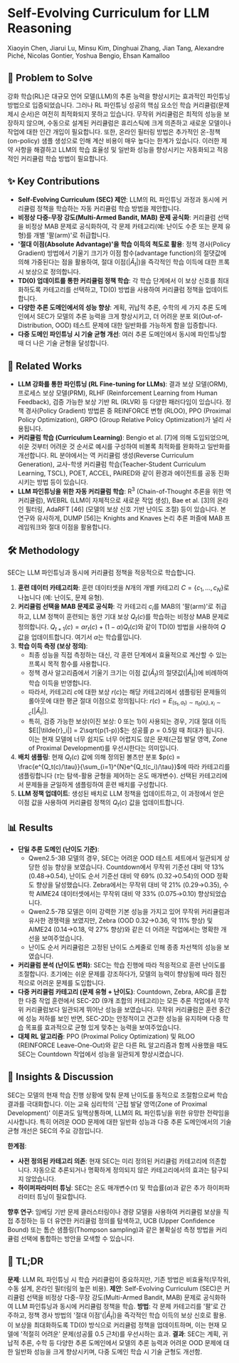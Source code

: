 # Self-Evolving Curriculum for LLM Reasoning
Xiaoyin Chen, Jiarui Lu, Minsu Kim, Dinghuai Zhang, Jian Tang, Alexandre Piché, Nicolas Gontier, Yoshua Bengio, Ehsan Kamalloo

## 🧩 Problem to Solve
강화 학습(RL)은 대규모 언어 모델(LLM)의 추론 능력을 향상시키는 효과적인 파인튜닝 방법으로 입증되었습니다. 그러나 RL 파인튜닝 성공의 핵심 요소인 학습 커리큘럼(문제 제시 순서)은 여전히 최적화되지 못하고 있습니다. 무작위 커리큘럼은 최적의 성능을 보장하지 않으며, 수동으로 설계된 커리큘럼은 휴리스틱에 크게 의존하고 새로운 모델이나 작업에 대한 인간 개입이 필요합니다. 또한, 온라인 필터링 방법은 추가적인 온-정책(on-policy) 샘플 생성으로 인해 계산 비용이 매우 높다는 한계가 있습니다. 이러한 제약 사항을 해결하고 LLM의 학습 효율성 및 일반화 성능을 향상시키는 자동화되고 적응적인 커리큘럼 학습 방법이 필요합니다.

## ✨ Key Contributions
*   **Self-Evolving Curriculum (SEC) 제안**: LLM의 RL 파인튜닝 과정과 동시에 커리큘럼 정책을 학습하는 자동 커리큘럼 학습 방법을 제안합니다.
*   **비정상 다중-무장 강도(Multi-Armed Bandit, MAB) 문제 공식화**: 커리큘럼 선택을 비정상 MAB 문제로 공식화하여, 각 문제 카테고리(예: 난이도 수준 또는 문제 유형)를 개별 '팔(arm)'로 취급합니다.
*   **'절대 이점(Absolute Advantage)'을 학습 이득의 척도로 활용**: 정책 경사(Policy Gradient) 방법에서 기울기 크기가 이점 함수(advantage function)의 절댓값에 의해 가중된다는 점을 활용하여, 절대 이점($|\hat{A}_t|$)을 즉각적인 학습 이득에 대한 프록시 보상으로 정의합니다.
*   **TD(0) 업데이트를 통한 커리큘럼 정책 학습**: 각 학습 단계에서 이 보상 신호를 최대화하도록 카테고리를 선택하고, TD(0) 방법을 사용하여 커리큘럼 정책을 업데이트합니다.
*   **다양한 추론 도메인에서의 성능 향상**: 계획, 귀납적 추론, 수학의 세 가지 추론 도메인에서 SEC가 모델의 추론 능력을 크게 향상시키고, 더 어려운 분포 외(Out-of-Distribution, OOD) 테스트 문제에 대한 일반화를 가능하게 함을 입증합니다.
*   **다중 도메인 파인튜닝 시 기술 균형 개선**: 여러 추론 도메인에서 동시에 파인튜닝할 때 더 나은 기술 균형을 달성합니다.

## 📎 Related Works
*   **LLM 강화를 통한 파인튜닝 (RL Fine-tuning for LLMs)**: 결과 보상 모델(ORM), 프로세스 보상 모델(PRM), RLHF (Reinforcement Learning from Human Feedback), 검증 가능한 보상 기반 RL (RLVR) 등 다양한 패러다임이 있습니다. 정책 경사(Policy Gradient) 방법론 중 REINFORCE 변형 (RLOO), PPO (Proximal Policy Optimization), GRPO (Group Relative Policy Optimization)가 널리 사용됩니다.
*   **커리큘럼 학습 (Curriculum Learning)**: Bengio et al. [7]에 의해 도입되었으며, 쉬운 것부터 어려운 것 순서로 예시를 구성하여 비볼록 최적화를 완화하고 일반화를 개선합니다. RL 분야에서는 역 커리큘럼 생성(Reverse Curriculum Generation), 교사-학생 커리큘럼 학습(Teacher-Student Curriculum Learning, TSCL), POET, ACCEL, PAIRED와 같이 환경과 에이전트를 공동 진화시키는 방법 등이 있습니다.
*   **LLM 파인튜닝을 위한 자동 커리큘럼 학습**: R$^{3}$ (Chain-of-Thought 추론을 위한 역 커리큘럼), WEBRL (LLM이 자체적으로 새로운 작업 생성), Bae et al. [3]의 온라인 필터링, AdaRFT [46] (모델의 보상 신호 기반 난이도 조절) 등이 있습니다. 본 연구와 유사하게, DUMP [56]는 Knights and Knaves 논리 추론 퍼즐에 MAB 프레임워크와 절대 이점을 활용합니다.

## 🛠️ Methodology
SEC는 LLM 파인튜닝과 동시에 커리큘럼 정책을 적응적으로 학습합니다.
1.  **훈련 데이터 카테고리화**: 훈련 데이터셋을 $N$개의 개별 카테고리 $C = \{c_1, \ldots, c_N\}$로 나눕니다 (예: 난이도, 문제 유형).
2.  **커리큘럼 선택을 MAB 문제로 공식화**: 각 카테고리 $c_i$를 MAB의 '팔(arm)'로 취급하고, LLM 정책이 훈련되는 동안 기대 보상 $Q_t(c)$를 학습하는 비정상 MAB 문제로 정의합니다. $Q_{t+1}(c) = \alpha r_t(c) + (1-\alpha)Q_t(c)$와 같이 TD(0) 방법을 사용하여 $Q$ 값을 업데이트합니다. 여기서 $\alpha$는 학습률입니다.
3.  **학습 이득 측정 (보상 정의)**:
    *   최종 성능을 직접 측정하는 대신, 각 훈련 단계에서 효율적으로 계산할 수 있는 프록시 목적 함수를 사용합니다.
    *   정책 경사 알고리즘에서 기울기 크기는 이점 값($\hat{A}_t$)의 절댓값($|\hat{A}_t|$)에 비례하여 학습 이득을 반영합니다.
    *   따라서, 카테고리 $c$에 대한 보상 $r(c)$는 해당 카테고리에서 샘플링된 문제들의 롤아웃에 대한 평균 절대 이점으로 정의됩니다: $r(c) = E_{(s_t,a_t)\sim\pi_{\theta}(x_i),x_i\sim c} [|\hat{A}_t|]$.
    *   특히, 검증 가능한 보상(이진 보상: 0 또는 1)이 사용되는 경우, 기대 절대 이득 $E[|\tilde{r}_i|] = 2\sqrt{p(1-p)}$는 성공률 $p=0.5$일 때 최대가 됩니다. 이는 현재 모델에 너무 쉽지도 너무 어렵지도 않은 문제(근접 발달 영역, Zone of Proximal Development)를 우선시한다는 의미입니다.
4.  **배치 샘플링**: 현재 $Q_t(c)$ 값에 의해 정의된 볼츠만 분포 $p(c) = \frac{e^{Q_t(c)/\tau}}{\sum_{i=1}^{N}e^{Q_t(c_i)/\tau}}$에 따라 카테고리를 샘플링합니다 ($\tau$는 탐색-활용 균형을 제어하는 온도 매개변수). 선택된 카테고리에서 문제들을 균일하게 샘플링하여 훈련 배치를 구성합니다.
5.  **LLM 정책 업데이트**: 생성된 배치로 LLM 정책을 업데이트하고, 이 과정에서 얻은 이점 값을 사용하여 커리큘럼 정책의 $Q_t(c)$ 값을 업데이트합니다.

## 📊 Results
*   **단일 추론 도메인 (난이도 기준)**:
    *   Qwen2.5-3B 모델의 경우, SEC는 어려운 OOD 테스트 세트에서 일관되게 상당한 성능 향상을 보였습니다. Countdown에서 무작위 기준선 대비 약 13% (0.48$\to$0.54), 난이도 순서 기준선 대비 약 69% (0.32$\to$0.54)의 OOD 정확도 향상을 달성했습니다. Zebra에서는 무작위 대비 약 21% (0.29$\to$0.35), 수학 AIME24 데이터셋에서는 무작위 대비 약 33% (0.075$\to$0.10) 향상되었습니다.
    *   Qwen2.5-7B 모델은 이미 강력한 기본 성능을 가지고 있어 무작위 커리큘럼과 유사한 경쟁력을 보였지만, Zebra (OOD 0.32$\to$0.36, 약 11% 향상) 및 AIME24 (0.14$\to$0.18, 약 27% 향상)와 같은 더 어려운 작업에서는 명확한 개선을 보여주었습니다.
    *   난이도 순서 커리큘럼은 고정된 난이도 스케줄로 인해 종종 차선책의 성능을 보였습니다.
*   **커리큘럼 분석 (난이도 변화)**: SEC는 학습 진행에 따라 적응적으로 훈련 난이도를 조절합니다. 초기에는 쉬운 문제를 강조하다가, 모델의 능력이 향상됨에 따라 점진적으로 어려운 문제를 도입합니다.
*   **다중 커리큘럼 카테고리 (문제 유형 + 난이도)**: Countdown, Zebra, ARC를 혼합한 다중 작업 훈련에서 SEC-2D (9개 조합의 카테고리)는 모든 추론 작업에서 무작위 커리큘럼보다 일관되게 뛰어난 성능을 보였습니다. 무작위 커리큘럼은 훈련 중간에 성능 저하를 보인 반면, SEC-2D는 안정적이고 견고한 성능을 유지하며 다중 학습 목표를 효과적으로 균형 있게 맞추는 능력을 보여주었습니다.
*   **대체 RL 알고리즘**: PPO (Proximal Policy Optimization) 및 RLOO (REINFORCE Leave-One-Out)와 같은 다른 RL 알고리즘과 함께 사용했을 때도 SEC는 Countdown 작업에서 성능을 일관되게 향상시켰습니다.

## 🧠 Insights & Discussion
SEC는 모델의 현재 학습 진행 상황에 맞춰 문제 난이도를 동적으로 조절함으로써 학습 결과를 극대화합니다. 이는 교육 심리학의 '근접 발달 영역(Zone of Proximal Development)' 이론과도 일맥상통하며, LLM의 RL 파인튜닝을 위한 유망한 전략임을 시사합니다. 특히 어려운 OOD 문제에 대한 일반화 성능과 다중 추론 도메인에서의 기술 균형 개선은 SEC의 주요 강점입니다.

**한계점**:
*   **사전 정의된 카테고리 의존**: 현재 SEC는 미리 정의된 커리큘럼 카테고리에 의존합니다. 자동으로 추론되거나 명확하게 정의되지 않은 카테고리에서의 효과는 탐구되지 않았습니다.
*   **하이퍼파라미터 튜닝**: SEC는 온도 매개변수($\tau$) 및 학습률($\alpha$)과 같은 추가 하이퍼파라미터 튜닝이 필요합니다.

**향후 연구**: 임베딩 기반 문제 클러스터링이나 경량 모델을 사용하여 커리큘럼 보상을 직접 추정하는 등 더 유연한 커리큘럼 정의를 탐색하고, UCB (Upper Confidence Bound) 또는 톰슨 샘플링(Thompson sampling)과 같은 불확실성 측정 방법을 커리큘럼 선택에 통합하는 방안을 모색할 수 있습니다.

## 📌 TL;DR
**문제**: LLM RL 파인튜닝 시 학습 커리큘럼이 중요하지만, 기존 방법은 비효율적(무작위, 수동 설계, 온라인 필터링의 높은 비용).
**제안**: Self-Evolving Curriculum (SEC)은 커리큘럼 선택을 비정상 다중-무장 강도(Multi-Armed Bandit, MAB) 문제로 공식화하여 LLM 파인튜닝과 동시에 커리큘럼 정책을 학습.
**방법**: 각 문제 카테고리를 '팔'로 간주하고, 정책 경사 방법의 '절대 이점'($|\hat{A}_t|$)을 즉각적인 학습 이득의 보상 신호로 활용. 이 보상을 최대화하도록 TD(0) 방식으로 커리큘럼 정책을 업데이트하며, 이는 현재 모델에 '적절히 어려운' 문제(성공률 0.5 근처)를 우선시하는 효과.
**결과**: SEC는 계획, 귀납적 추론, 수학 등 다양한 추론 도메인에서 모델의 추론 능력과 어려운 OOD 문제에 대한 일반화 성능을 크게 향상시키며, 다중 도메인 학습 시 기술 균형도 개선함.